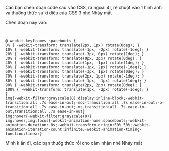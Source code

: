 Các bạn chèn đoạn code sau vào CSS, ra ngoài 4r, rê chuột vào 1 hình ảnh và thưởng thức sự kì diệu của CSS 3 nhé Nháy mắt

Chèn đoạn này vào:

```


@-webkit-keyframes spaceboots {
0% { -webkit-transform: translate(2px, 1px) rotate(0deg); }
10% { -webkit-transform: translate(-1px, -2px) rotate(-1deg); }
20% { -webkit-transform: translate(-3px, 0px) rotate(1deg); }
30% { -webkit-transform: translate(0px, 2px) rotate(0deg); }
40% { -webkit-transform: translate(1px, -1px) rotate(1deg); }
50% { -webkit-transform: translate(-1px, 2px) rotate(-1deg); }
60% { -webkit-transform: translate(-3px, 1px) rotate(0deg); }
70% { -webkit-transform: translate(2px, 1px) rotate(-1deg); }
80% { -webkit-transform: translate(-1px, -1px) rotate(1deg); }
90% { -webkit-transform: translate(2px, 2px) rotate(0deg); }
100% { -webkit-transform: translate(1px, -2px) rotate(-1deg); }
}
img{-webkit-filter:grayscale(0);display:inline-block;-webkit-transition:all .7s ease-in-out;-moz-transition:all .7s ease-in-out;-o-transition:all .7s ease-in-out;-ms-transition:all .7s ease-in-out;transition:all .7s ease-in-out}
img:hover{-webkit-filter:grayscale(0)}
img:hover,img:focus{-webkit-animation-name:spaceboots;-webkit-animation-duration:.8s;-webkit-transform-origin:50% 50%;-webkit-animation-iteration-count:infinite;-webkit-animation-timing-function:linear}
```

Mình k ẩn đi, các bạn thưởg thức rồi cho cảm nhận nhé Nháy mắt
